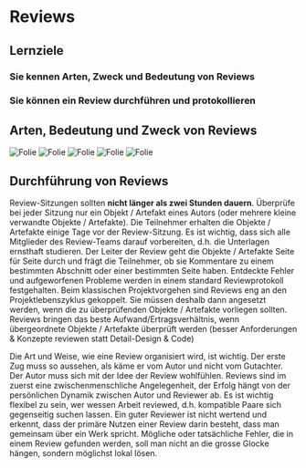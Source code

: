 # Reviews

## Lernziele

### Sie kennen Arten, Zweck und Bedeutung von Reviews

### Sie können ein Review durchführen und protokollieren

## Arten, Bedeutung und Zweck von Reviews
![Folie](./assets/review-overview1)
![Folie](./assets/review-overview2)
![Folie](./assets/review-overview3)
![Folie](./assets/review-overview4)
![Folie](./assets/review-overview5)

## Durchführung von Reviews
Review-Sitzungen sollten **nicht länger als zwei Stunden dauern**.
Überprüfe bei jeder Sitzung nur ein Objekt / Artefakt eines Autors (oder mehrere kleine verwandte Objekte / Artefakte).
Die Teilnehmer erhalten die Objekte / Artefakte einige Tage vor der Review-Sitzung.
Es ist wichtig, dass sich alle Mitglieder des Review-Teams darauf vorbereiten, d.h. die Unterlagen ernsthaft studieren.
Der Leiter der Review geht die Objekte / Artefakte Seite für Seite durch und frägt die Teilnehmer, ob sie Kommentare zu einem bestimmten Abschnitt oder einer bestimmten Seite haben.
Entdeckte Fehler und aufgeworfenen Probleme werden in einem standard Reviewprotokoll festgehalten.
Beim klassischen Projektvorgehen sind Reviews eng an den Projektlebenszyklus gekoppelt. Sie müssen deshalb dann angesetzt werden, wenn die zu überprüfenden Objekte / Artefakte vorliegen sollten.
Reviews bringen das beste Aufwand/Ertragsverhältnis, wenn übergeordnete Objekte / Artefakte überprüft werden (besser Anforderungen & Konzepte reviewen statt Detail-Design & Code)

Die Art und Weise, wie eine Review organisiert wird, ist wichtig. 
Der erste Zug muss so aussehen, als käme er vom Autor und nicht vom Gutachter. 
Der Autor muss sich mit der Idee der Review wohlfühlen.
Reviews sind im zuerst eine zwischenmenschliche Angelegenheit, der Erfolg hängt von der persönlichen Dynamik zwischen Autor und Reviewer ab. 
Es ist wichtig flexibel zu sein, wer wessen Arbeit reviewed, d.h. kompatible Paare sich gegenseitig suchen lassen.
Ein guter Reviewer ist nicht wertend und erkennt, dass der primäre Nutzen einer Review darin besteht, dass man gemeinsam über ein Werk spricht.
Mögliche oder tatsächliche Fehler, die in einem Review gefunden werden, soll man nicht an die grosse Glocke hängen, sondern möglichst lokal lösen.
